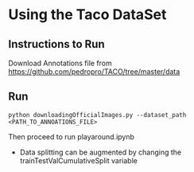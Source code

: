 # Using the Taco DataSet

## Instructions to Run
Download Annotations file from https://github.com/pedropro/TACO/tree/master/data

## Run
```
python downloadingOfficialImages.py --dataset_path <PATH_TO_ANNOATIONS_FILE>
```
Then proceed to run playaround.ipynb
 - Data splitting can be augmented by changing the trainTestValCumulativeSplit variable
